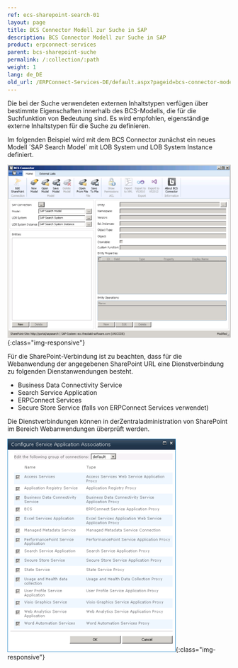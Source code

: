 ```yaml
---
ref: ecs-sharepoint-search-01
layout: page
title: BCS Connector Modell zur Suche in SAP
description: BCS Connector Modell zur Suche in SAP
product: erpconnect-services
parent: bcs-sharepoint-suche
permalink: /:collection/:path
weight: 1
lang: de_DE
old_url: /ERPConnect-Services-DE/default.aspx?pageid=bcs-connector-modell-zur-suche-in-sap
---
```


Die bei der Suche verwendeten externen Inhaltstypen verfügen über bestimmte Eigenschaften innerhalb des BCS-Modells, die für die Suchfunktion von Bedeutung sind. Es wird empfohlen, eigenständige externe Inhaltstypen für die Suche zu definieren.


Im folgenden Beispiel wird mit dem BCS Connector zunächst ein neues Modell ´SAP Search Model´ mit LOB System und LOB System Instance definiert.

![BCS-Search-New-Model](/img/content/BCS-Search-New-Model.png){:class="img-responsive"}

Für die SharePoint-Verbindung ist zu beachten, dass für die Webanwendung der angegebenen SharePoint URL eine Dienstverbindung zu folgenden Dienstanwendungen besteht.

- Business Data Connectivity Service
- Search Service Application
- ERPConnect Services
- Secure Store Service (falls von ERPConnect Services verwendet)

Die Dienstverbindungen können in derZentraladministration von SharePoint im Bereich Webanwendungen überprüft werden.

![BCS-Search-Web-Application-Connections](/img/content/BCS-Search-Web-Application-Connections.png){:class="img-responsive"}

